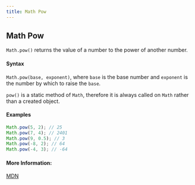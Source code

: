 ```yaml
---
title: Math Pow
---
```

## Math Pow

`Math.pow()` returns the value of a number to the power of another number. 

#### Syntax

`Math.pow(base, exponent)`, where `base` is the base number and `exponent` is the number by which to raise the `base`.

`pow()` is a static method of `Math`, therefore it is always called on `Math` rather than a created object.

#### Examples

```js
Math.pow(5, 2); // 25
Math.pow(7, 4); // 2401
Math.pow(9, 0.5); // 3
Math.pow(-8, 2); // 64
Math.pow(-4, 3); // -64
```

#### More Information:
<a href="https://developer.mozilla.org/en-US/docs/Web/JavaScript/Reference/Global_Objects/Math/pow" target="_blank" rel="nofollow">MDN</a>


